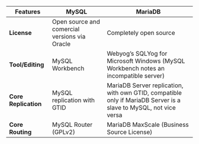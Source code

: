 | Features | MySQL | MariaDB |
|---|---|---|
| **License** | Open source and comercial versions via Oracle	| Completely open source |
| **Tool/Editing** | MySQL Workbench | Webyog’s SQLYog for Microsoft Windows (MySQL Workbench notes an incompatible server) |
| **Core Replication** | MySQL replication with GTID | MariaDB Server replication, with own GTID, compatible only if MariaDB Server is a slave to MySQL, not vice versa |
| **Core Routing** | MySQL Router (GPLv2) | MariaDB MaxScale (Business Source License) |
